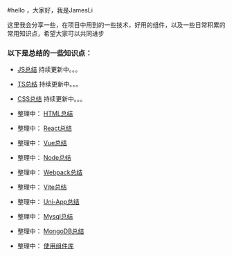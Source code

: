 <!--
 * @Author: liboya
 * @Date: 2022-05-19 15:14:01
 * @LastEditors: lby
 * @LastEditTime: 2022-05-30 21:04:27
 * @FilePath: /Knowledge-Map/README.md
 * @Description: 
 * 
 * Copyright (c) 2022 by 李博雅 1273319367@qq.com, All Rights Reserved. 
-->
#hello ，大家好，我是JamesLi 

这里我会分享一些，在项目中用到的一些技术，好用的组件，以及一些日常积累的常用知识点，希望大家可以共同进步

### 以下是总结的一些知识点：

* [JS总结](https://github.com/JamesLi-dev/Knowledge-Map/blob/master/JS/js.md) 持续更新中。。。
* [TS总结](https://github.com/JamesLi-dev/Knowledge-Map/blob/master/TS/ts.md) 持续更新中。。。
* [CSS总结](https://github.com/JamesLi-dev/Knowledge-Map/blob/master/CSS/css.md) 持续更新中。。。

* 整理中： [HTML总结](https://github.com/JamesLi-dev/Knowledge-Map/blob/master/HTML/html.md)
<!-- * 整理中： [CSS总结](https://github.com/JamesLi-dev/Knowledge-Map/blob/master/CSS/css.md) -->
* 整理中： [React总结](https://github.com/JamesLi-dev/Knowledge-Map/blob/master/React/react.md)
* 整理中： [Vue总结](https://github.com/JamesLi-dev/Knowledge-Map/blob/master/Vue/vue.md)

* 整理中： [Node总结](https://github.com/JamesLi-dev/Knowledge-Map/blob/master/Node/node.md)
* 整理中： [Webpack总结](https://github.com/JamesLi-dev/Knowledge-Map/blob/master/Webpack/webpack.md)
* 整理中： [Vite总结](https://github.com/JamesLi-dev/Knowledge-Map/blob/master/Vite/vite.md)
* 整理中： [Uni-App总结](https://github.com/JamesLi-dev/Knowledge-Map/blob/master/Uni-App/uniapp.md)
* 整理中： [Mysql总结](https://github.com/JamesLi-dev/Knowledge-Map/blob/master/Mysql/mysql.md)
* 整理中： [MongoDB总结](https://github.com/JamesLi-dev/Knowledge-Map/blob/master/MongoDB/mongo.md)
* 整理中： [使用组件库](https://github.com/JamesLi-dev/Knowledge-Map/blob/master/组件库/list.md)